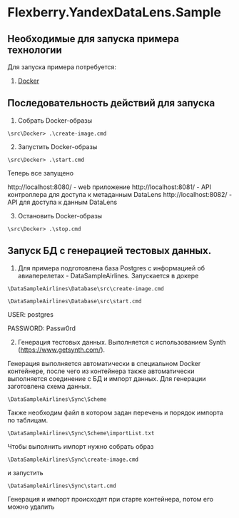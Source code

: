 # Flexberry.YandexDataLens.Sample

## Необходимые для запуска примера технологии
Для запуска примера потребуется:
1. [Docker](https://docs.docker.com/desktop/install/windows-install/)

## Последовательность действий для запуска

1. Собрать Docker-образы
```
\src\Docker> .\create-image.cmd
```

2. Запустить Docker-образы
```
\src\Docker> .\start.cmd
```

Теперь все запущено

http://localhost:8080/ - web приложение
http://localhost:8081/ - API контроллера для доступа к метаданным DataLens
http://localhost:8082/ - API для доступа к данным DataLens

3. Остановить Docker-образы
```
\src\Docker> .\stop.cmd
```

## Запуск БД с генерацией тестовых данных.

1. Для примера подготовлена база Postgres с информацией об авиаперелетах - DataSampleAirlines. Запускается в докере

```
\DataSampleAirlines\Database\src\create-image.cmd
```

```
\DataSampleAirlines\Database\src\start.cmd
```

USER: postgres

PASSWORD: Passw0rd

2. Генерация тестовых данных. Выполняется с использованием Synth (https://www.getsynth.com/).

Генерация выполняется автоматически в специальном Docker контейнере, после чего из контейнера также автоматически выполняется соединение с БД и импорт данных.
Для генерации заготовлена схема данных.

```
\DataSampleAirlines\Sync\Scheme
```

Также необходим файл в котором задан перечень и порядок импорта по таблицам.

```
\DataSampleAirlines\Sync\Scheme\importList.txt
```

Чтобы выполнить импорт нужно собрать образ

```
\DataSampleAirlines\Sync\create-image.cmd
```

и запустить

```
\DataSampleAirlines\Sync\start.cmd
```

Генерация и импорт происходят при старте контейнера, потом его можно удалить
